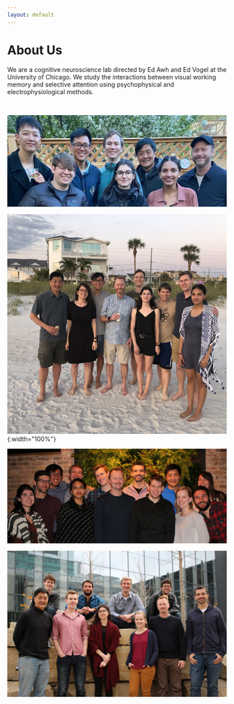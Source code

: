 ```yaml
---
layout: default
---
```


# About Us

We are a cognitive neuroscience lab directed by Ed Awh and Ed Vogel at the University of Chicago. We study the interactions between visual working memory and selective attention using psychophysical and electrophysiological methods.

<br>

![Lab Photo 2021](/files/images/lab_photo_2021.jpg)

![Lab Photo](/files/images/lab_photo_2019.jpg){:width="100%"}

![Lab Photo 2](/files/images/img_9751.jpg)

![Lab Photo 3](/files/images/img_9709.jpg)

<div id="overlay">
    <div id="popup">
        <div id="close">&#x2715;</div>
        <h2>Postdoctoral position in Cognitive Neuroscience!</h2>
        <p>Our lab has an opening for a postdoctoral researcher at the University of Chicago. Start date is flexible. We are running a broad array of projects using behavioral, EEG and functional MRI studies of attention and memory.</p>
        <p>See a full record of our published work at <a href="https://awhvogellab.com/publications">https://awhvogellab.com/publications</a></p>
        <p>Interested candidates should contact us for more details at <a href="mailto:awhvogellab@gmail.com">awhvogellab@gmail.com</a></p>
        <p>The University of Chicago is an Affirmative Action/Equal Opportunity/Disabled/Veterans Employer.</p>
    </div>
</div>

<script
  src="https://code.jquery.com/jquery-3.4.1.min.js"
  integrity="sha256-CSXorXvZcTkaix6Yvo6HppcZGetbYMGWSFlBw8HfCJo="
  crossorigin="anonymous">
</script>

<!-- Uncomment for ad popup -->
<!-- <script>
$(document).ready(function() {
    setTimeout(function() {
        $('#overlay').fadeIn(300);  
    }, 500);
    $('#close').click(function() {
        $('#overlay').fadeOut(300);
    });
});
</script> -->

<style>
#overlay {
  position: fixed;
  height: 100%;
  width: 100%;
  top: 0;
  right: 0;
  bottom: 0;
  left: 0;
  background: rgba(0,0,0,0.8);
  display: none;
}

#popup {
  max-width: 1000px;
  width: 80%;
  max-height: 520px;
  /* height: 80%; */
  padding: 20px 20px 40px 20px;
  position: relative;
  background: #fff;
  margin: 200px auto;
  text-align: center;
  overflow: scroll;
}

#close {
  position: absolute;
  top: 14px;
  right: 20px;
  cursor: pointer;
  color: #000;
}
</style>